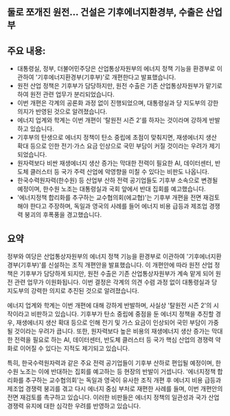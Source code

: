 ## 둘로 쪼개진 원전… 건설은 기후에너지환경부, 수출은 산업부

## 주요 내용:
*   대통령실, 정부, 더불어민주당은 산업통상자원부의 에너지 정책 기능을 환경부로 이관하여 '기후에너지환경부(기후부)'로 개편한다고 발표했습니다.
*   원전 산업 정책은 기후부가 담당하지만, 원전 수출은 기존 산업통상자원부가 맡기로 하여 원전 관련 업무가 분리되었습니다.
*   이번 개편은 각계의 공론화 과정 없이 진행되었으며, 대통령실과 당 지도부의 강한 의지가 반영된 것으로 알려졌습니다.
*   에너지 업계와 학계는 이번 개편이 '탈원전 시즌 2'를 하자는 것이라며 강하게 반발하고 있습니다.
*   기후부의 탄생으로 에너지 정책이 탄소 중립에 초점이 맞춰지면, 재생에너지 생산 확대 등으로 인한 전기·가스 요금 인상으로 국민 부담이 커질 것이라는 우려가 제기되었습니다.
*   원자력보다 비싼 재생에너지 생산 증가는 막대한 전력이 필요한 AI, 데이터센터, 반도체 클러스터 등 국가 주력 산업에 악영향을 미칠 수 있다는 비판도 나옵니다.
*   한국수력원자력(한수원) 등 산업부 산하 전력 공기업들도 기후부 소속으로 변경될 예정이며, 한수원 노조는 대통령실과 국회 앞에서 반대 집회를 예고했습니다.
*   '에너지정책 합리화를 추구하는 교수협의회(에교협)'는 기후부 개편을 전면 재검토해야 한다고 주장하며, 독일과 영국의 사례를 들어 에너지 비용 급등과 제조업 경쟁력 붕괴의 후폭풍을 경고했습니다.

## 요약

정부와 여당은 산업통상자원부의 에너지 정책 기능을 환경부로 이관하여 '기후에너지환경부(기후부)'를 신설하는 조직 개편안을 발표했습니다. 이 개편안에 따라 원전 산업 정책은 기후부가 담당하게 되지만, 원전 수출은 기존 산업통상자원부가 계속 맡게 되어 원전 관련 업무가 이원화됩니다. 이번 결정은 각계의 의견 수렴 과정 없이 대통령실과 당 지도부의 강력한 의지로 추진된 것으로 알려졌습니다.

에너지 업계와 학계는 이번 개편에 대해 강하게 반발하며, 사실상 '탈원전 시즌 2'의 시작이라고 비판하고 있습니다. 기후부가 탄소 중립에 중점을 둔 에너지 정책을 추진할 경우, 재생에너지 생산 확대 등으로 인해 전기 및 가스 요금이 인상되어 국민 부담이 가중될 것이라는 우려가 큽니다. 또한, 원자력보다 높은 비용의 재생에너지 생산 증가는 막대한 전력을 필요로 하는 AI, 데이터센터, 반도체 클러스터 등 국가 핵심 산업의 경쟁력 약화로 이어질 수 있다는 지적도 제기되고 있습니다.

특히, 한국수력원자력과 같은 주요 전력 공기업들이 기후부 산하로 편입될 예정이며, 한수원 노조는 이에 반대하는 집회를 예고하는 등 현장의 반발이 거셉니다. '에너지정책 합리화를 추구하는 교수협의회'는 독일과 영국이 유사한 조직 개편 후 에너지 비용 급등과 제조업 경쟁력 붕괴를 겪고 다시 에너지 중심 부처로 재편한 사례를 들며, 이번 개편안의 전면 재검토를 촉구하고 있습니다. 이러한 비판들은 에너지 정책의 일관성과 국가 산업 경쟁력 유지에 대한 심각한 우려를 반영하고 있습니다.
